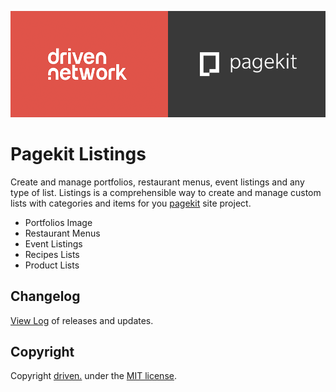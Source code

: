 
[![Driven Network & Pagekit Banner](https://github.com/DrivenNetwork/pagekit-listings/blob/master/img/github-driven-pagekit.png?raw=true "Driven Network & Pagekit Banner")](https://driven.network/ "Driven Network, LLC")

Pagekit Listings
================

Create and manage portfolios, restaurant menus, event listings and any type of list.
Listings is a comprehensible way to create and manage custom lists with categories and items for you [pagekit](https://pagekit.com/ "Pagekit CMS") site project. 

- Portfolios Image
- Restaurant Menus
- Event Listings
- Recipes Lists
- Product Lists

Changelog
---------
[View Log](https://github.com/DrivenNetwork/pagekit-listings/blob/master/CHANGELOG.md "Pagekit Listings Changelog") of releases and updates.

Copyright
---------
Copyright [driven.](https://driven.network/ "Driven Network, LLC") under the [MIT license](https://github.com/pagekit/pagekit/blob/develop/LICENSE "MIT License").
